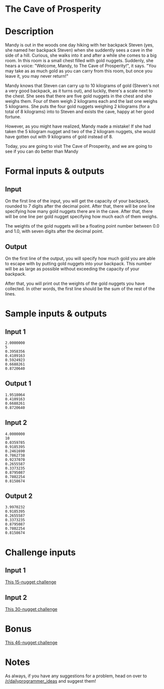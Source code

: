 # The Cave of Prosperity
<div class="md"><h1>Description</h1>
<p>Mandy is out in the woods one day hiking with her backpack Steven (yes, she named her backpack Steven) when she suddently sees a cave in the side of a hill. Curious, she walks into it and after a while she comes to a big room. In this room is a small chest filled with gold nuggets. Suddenly, she hears a voice: "Welcome, Mandy, to The Cave of Prosperity!", it says. "You may take as as much gold as you can carry from this room, but once you leave it, you may never return!"</p>
<p>Mandy knows that Steven can carry up to 10 kilograms of gold (Steven's not a very good backpack, as it turns out), and luckily, there's a scale next to the chest. She sees that there are five gold nuggets in the chest and she weighs them. Four of them weigh 2 kilograms each and the last one weighs 5 kilograms. She puts the four gold nuggets weighing 2 kilograms (for a total of 8 kilograms) into to Steven and exists the cave, happy at her good fortune. </p>
<p>However, as you might have realized, Mandy made a mistake! If she had taken the 5 kilogram nugget and two of the 2 kilogram nuggets, she would have gotten out with 9 kilograms of gold instead of 8. </p>
<p>Today, you are going to visit The Cave of Prosperity, and we are going to see if you can do better than Mandy</p>
<h1>Formal inputs &amp; outputs</h1>
<h2>Input</h2>
<p>On the first line of the input, you will get the capacity of your backpack, rounded to 7 digits after the decimal point. After that, there will be one line specifying how many gold nuggets there are in the cave. After that, there will be one line per gold nugget specifying how much each of them weighs. </p>
<p>The weights of the gold nuggets will be a floating point number between 0.0 and 1.0, with seven digits after the decimal point.</p>
<h2>Output</h2>
<p>On the first line of the output, you will specify how much gold you are able to escape with by putting gold nuggets into your backpack. This number will be as large as possible without exceeding the capacity of your backpack.</p>
<p>After that, you will print out the weights of the gold nuggets you have collected. In other words, the first line should be the sum of the rest of the lines.</p>
<h1>Sample inputs &amp; outputs</h1>
<h2>Input 1</h2>
<pre><code>2.0000000
5
0.3958356
0.4109163
0.5924923
0.6688261
0.8720640
</code></pre>
<h2>Output 1</h2>
<pre><code>1.9518064
0.4109163
0.6688261
0.8720640
</code></pre>
<h2>Input 2</h2>
<pre><code>4.0000000
10
0.0359785
0.9185395
0.2461690
0.7862738
0.9237070
0.2655587
0.3373235
0.8795087
0.7802254
0.8158674
</code></pre>
<h2>Output 2</h2>
<pre><code>3.9970232
0.9185395
0.2655587
0.3373235
0.8795087
0.7802254
0.8158674
</code></pre>
<h1>Challenge inputs</h1>
<h2>Input 1</h2>
<p><a href="https://gist.githubusercontent.com/anonymous/d18c4b31a9e4aa2941c4/raw/c51cd7fdaf925a6137f8728a5b30741615ba923d/gistfile1.txt">This 15-nugget challenge</a></p>
<h2>Input 2</h2>
<p><a href="https://gist.githubusercontent.com/anonymous/2451fef8cbbd0fa30705/raw/7b877d5b5330106aa1af935ea52ec5616541c8db/gistfile1.txt">This 30-nugget challenge</a></p>
<h1>Bonus</h1>
<p><a href="https://gist.githubusercontent.com/anonymous/39899cb2d250a7fd02fa/raw/6f8be09206dfbcbe32915678260dd42c5a75a435/gistfile1.txt">This 46-nugget challenge</a></p>
<h1>Notes</h1>
<p>As always, if you have any suggestions for a problem, head on over to <a href="/r/dailyprogrammer_ideas">/r/dailyprogrammer_ideas</a> and suggest them!</p>
</div>

